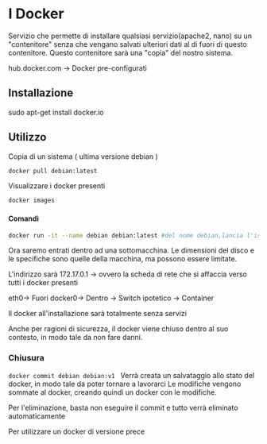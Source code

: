 
# I Docker 
Servizio che permette di installare qualsiasi servizio(apache2, nano) su un "contenitore" senza che vengano salvati ulteriori dati al di fuori di questo contenitore.
Questo contenitore sarà una "copia" del nostro sistema.

hub.docker.com -> Docker pre-configurati

## Installazione

sudo apt-get install docker.io

## Utilizzo
Copia di un sistema ( ultima versione debian )
```bash
docker pull debian:latest
```
Visualizzare i docker presenti
```bash
docker images
```
#### Comandi
```bash
docker run -it --name debian debian:latest #del nome debian,lancia l'istanza debian:latest
```
Ora saremo entrati dentro ad una sottomacchina.
Le dimensioni del disco e le specifiche sono quelle della macchina, ma possono essere limitate.

L'indirizzo sarà 172.17.0.1 -> ovvero la scheda di rete che si affaccia verso tutti i docker presenti

eth0-> Fuori
docker0-> Dentro -> Switch ipotetico -> Container

Il docker all'installazione sarà totalmente senza servizi

Anche per ragioni di sicurezza, il docker viene chiuso dentro al suo contesto, in modo tale da non fare danni.

### Chiusura
```docker commit debian debian:v1 ```
Verrà creata un salvataggio allo stato del docker, in modo tale da poter tornare a lavorarci
Le modifiche vengono sommate al docker,  creando quindi un docker con le modifiche.

Per l'eliminazione, basta non eseguire il commit e tutto verrà eliminato automaticamente

Per utilizzare un docker di versione prece
<!--stackedit_data:
eyJoaXN0b3J5IjpbLTEyMzg5MzM1MzIsMTM3NDI0OTEyOSw2Mz
M2NzI0NTBdfQ==
-->